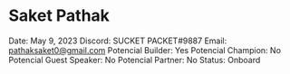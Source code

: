 # Saket Pathak

Date: May 9, 2023
Discord: SUCKET PACKET#9887
Email: pathaksaket0@gmail.com
Potencial Builder: Yes
Potencial Champion: No
Potencial Guest Speaker: No
Potencial Partner: No
Status: Onboard